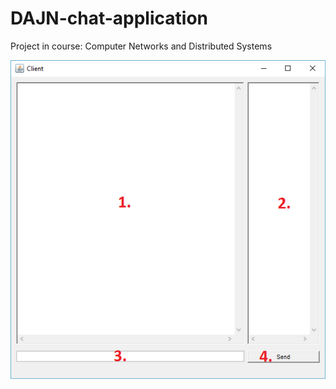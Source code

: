 # DAJN-chat-application
Project in course: Computer Networks and Distributed Systems



![dm](https://github.com/JohanWindahl/DAJN-chat-application/blob/master/png/Client.png)
